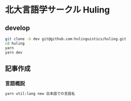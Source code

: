 # 北大言語学サークル Huling

## develop

```bash
git clone -b dev git@github.com:hulinguistics/huling.git
cd huling
yarn
yarn dev
```

## 記事作成

### 言語概説

```bash
yarn util:lang new 日本語での言語名
```

